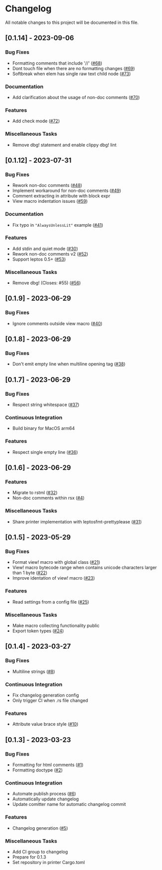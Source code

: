 # Changelog

All notable changes to this project will be documented in this file.

## [0.1.14] - 2023-09-06

### Bug Fixes

- Formatting comments that include '//' ([#68](https://github.com/bram209/leptosfmt/issues/68))
- Dont touch file when there are no formatting changes ([#69](https://github.com/bram209/leptosfmt/issues/69))
- Softbreak when elem has single raw text child node ([#73](https://github.com/bram209/leptosfmt/issues/73))

### Documentation

- Add clarification about the usage of non-doc comments ([#70](https://github.com/bram209/leptosfmt/issues/70))

### Features

- Add check mode ([#72](https://github.com/bram209/leptosfmt/issues/72))

### Miscellaneous Tasks

- Remove dbg! statement and enable clippy dbg! lint

## [0.1.12] - 2023-07-31

### Bug Fixes

- Rework non-doc comments ([#48](https://github.com/bram209/leptosfmt/issues/48))
- Implement workaround for non-doc comments ([#49](https://github.com/bram209/leptosfmt/issues/49))
- Comment extracting in attribute with block expr
- View macro indentation issues ([#59](https://github.com/bram209/leptosfmt/issues/59))

### Documentation

- Fix typo in `"AlwaysUnlessLit"` example ([#41](https://github.com/bram209/leptosfmt/issues/41))

### Features

- Add stdin and quiet mode ([#30](https://github.com/bram209/leptosfmt/issues/30))
- Rework non-doc comments v2 ([#52](https://github.com/bram209/leptosfmt/issues/52))
- Support leptos 0.5+ ([#53](https://github.com/bram209/leptosfmt/issues/53))

### Miscellaneous Tasks

- Remove dbg! (Closes: #55) ([#56](https://github.com/bram209/leptosfmt/issues/56))

## [0.1.9] - 2023-06-29

### Bug Fixes

- Ignore comments outside view macro ([#40](https://github.com/bram209/leptosfmt/issues/40))

## [0.1.8] - 2023-06-29

### Bug Fixes

- Don't emit empty line when multiline opening tag ([#38](https://github.com/bram209/leptosfmt/issues/38))

## [0.1.7] - 2023-06-29

### Bug Fixes

- Respect string whitespace ([#37](https://github.com/bram209/leptosfmt/issues/37))

### Continuous Integration

- Build binary for MacOS arm64

### Features

- Respect single empty line ([#36](https://github.com/bram209/leptosfmt/issues/36))

## [0.1.6] - 2023-06-29

### Features

- Migrate to rstml ([#32](https://github.com/bram209/leptosfmt/issues/32))
- Non-doc comments within rsx ([#4](https://github.com/bram209/leptosfmt/issues/4))

### Miscellaneous Tasks

- Share printer implementation with leptosfmt-prettyplease ([#31](https://github.com/bram209/leptosfmt/issues/31))

## [0.1.5] - 2023-05-29

### Bug Fixes

- Format view! macro with global class ([#21](https://github.com/bram209/leptosfmt/issues/21))
- View! macro bytecode range when contains unicode characters larger than 1 byte ([#22](https://github.com/bram209/leptosfmt/issues/22))
- Improve identation of view! macro ([#23](https://github.com/bram209/leptosfmt/issues/23))

### Features

- Read settings from a config file ([#25](https://github.com/bram209/leptosfmt/issues/25))

### Miscellaneous Tasks

- Make macro collecting functionality public
- Export token types ([#24](https://github.com/bram209/leptosfmt/issues/24))

## [0.1.4] - 2023-03-27

### Bug Fixes

- Multiline strings ([#8](https://github.com/bram209/leptosfmt/issues/8))

### Continuous Integration

- Fix changelog generation config
- Only trigger CI when .rs file changed

### Features

- Attribute value brace style ([#10](https://github.com/bram209/leptosfmt/issues/10))

## [0.1.3] - 2023-03-23

### Bug Fixes

- Formatting for html comments ([#1](https://github.com/bram209/leptosfmt/issues/1))
- Formatting doctype ([#2](https://github.com/bram209/leptosfmt/issues/2))

### Continuous Integration

- Automate publish process ([#6](https://github.com/bram209/leptosfmt/issues/6))
- Automatically update changelog
- Update comitter name for automatic changelog commit

### Features

- Changelog generation ([#5](https://github.com/bram209/leptosfmt/issues/5))

### Miscellaneous Tasks

- Add CI group to changelog
- Prepare for 0.1.3
- Set repository in printer Cargo.toml

<!-- generated by git-cliff -->
